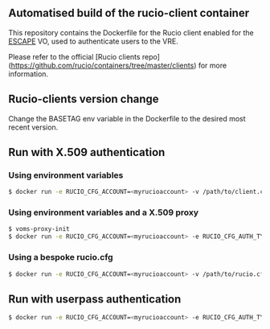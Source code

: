## Automatised build of the rucio-client container

This repository contains the Dockerfile for the Rucio client enabled for the [ESCAPE](https://projectescape.eu/) VO, used to authenticate users to the VRE.

Please refer to the official [Rucio  clients repo] (https://github.com/rucio/containers/tree/master/clients) for more information. 

## Rucio-clients version change

Change the BASETAG env variable in the Dockerfile to the desired most recent version. 

## Run with X.509 authentication

### Using environment variables

```bash
$ docker run -e RUCIO_CFG_ACCOUNT=<myrucioaccount> -v /path/to/client.crt:/opt/rucio/etc/client.crt -v /path/to/client.key:/opt/rucio/etc/client.key -it --name=rucio-client rucio-client
```

### Using environment variables and a X.509 proxy

```bash
$ voms-proxy-init
$ docker run -e RUCIO_CFG_ACCOUNT=<myrucioaccount> -e RUCIO_CFG_AUTH_TYPE=x509_proxy -e RUCIO_CFG_CLIENT_X509_PROXY=/opt/proxy/x509up_uNNNN -v /tmp:/opt/proxy -it --name=rucio-client rucio-client
```

### Using a bespoke rucio.cfg

```bash 
$ docker run -e RUCIO_CFG_ACCOUNT=<myrucioaccount> -v /path/to/rucio.cfg:/opt/rucio/etc/rucio.cfg -v /path/to/client.crt:/opt/rucio/etc/client.crt -v /path/to/client.key:/opt/rucio/etc/client.key -it --name=rucio-client rucio-client
```

## Run with userpass authentication

```bash
$ docker run -e RUCIO_CFG_ACCOUNT=<myrucioaccount> -e RUCIO_CFG_AUTH_TYPE=userpass -e RUCIO_CFG_USERNAME=<myrucioname> -e RUCIO_CFG_PASSWORD=<myruciopassword> -it --name=rucio-client rucio-client
```
